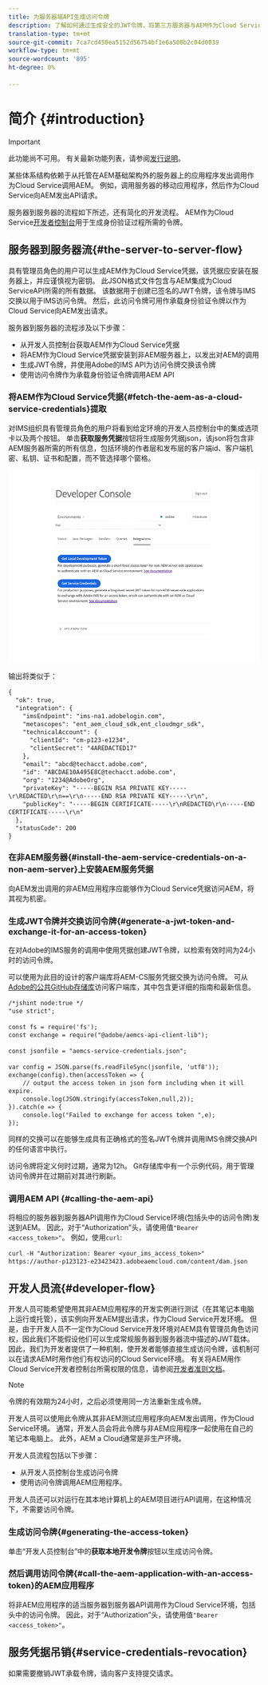 ```yaml
---
title: 为服务器端API生成访问令牌
description: 了解如何通过生成安全的JWT令牌，将第三方服务器与AEM作为Cloud Service进行通信
translation-type: tm+mt
source-git-commit: 7ca7cd458ea5152d56754bf1e6a500b2c04d0039
workflow-type: tm+mt
source-wordcount: '895'
ht-degree: 0%

---
```



# 简介 {#introduction}

>[!IMPORTANT]
>
>此功能尚不可用。 有关最新功能列表，请参阅[发行说明](/help/release-notes/release-notes-cloud/release-notes-current.md)。

某些体系结构依赖于从托管在AEM基础架构外的服务器上的应用程序发出调用作为Cloud Service调用AEM。 例如，调用服务器的移动应用程序，然后作为Cloud Service向AEM发出API请求。

服务器到服务器的流程如下所述，还有简化的开发流程。 AEM作为Cloud Service[开发者控制台](development-guidelines.md#crxde-lite-and-developer-console)用于生成身份验证过程所需的令牌。

## 服务器到服务器流{#the-server-to-server-flow}

具有管理员角色的用户可以生成AEM作为Cloud Service凭据，该凭据应安装在服务器上，并应谨慎视为密钥。 此JSON格式文件包含与AEM集成为Cloud ServiceAPI所需的所有数据。 该数据用于创建已签名的JWT令牌，该令牌与IMS交换以用于IMS访问令牌。 然后，此访问令牌可用作承载身份验证令牌以作为Cloud Service向AEM发出请求。

服务器到服务器的流程涉及以下步骤：

* 从开发人员控制台获取AEM作为Cloud Service凭据
* 将AEM作为Cloud Service凭据安装到非AEM服务器上，以发出对AEM的调用
* 生成JWT令牌，并使用Adobe的IMS API为访问令牌交换该令牌
* 使用访问令牌作为承载身份验证令牌调用AEM API

### 将AEM作为Cloud Service凭据{#fetch-the-aem-as-a-cloud-service-credentials}提取

对IMS组织具有管理员角色的用户将看到给定环境的开发人员控制台中的集成选项卡以及两个按钮。 单击&#x200B;**获取服务凭据**&#x200B;按钮将生成服务凭据json，该json将包含非AEM服务器所需的所有信息，包括环境的作者层和发布层的客户端id、客户端机密、私钥、证书和配置，而不管选择哪个窗格。

![JWT Generation](assets/JWTtoken3.png)

输出将类似于：

```
{
  "ok": true,
  "integration": {
    "imsEndpoint": "ims-na1.adobelogin.com",
    "metascopes": "ent_aem_cloud_sdk,ent_cloudmgr_sdk",
    "technicalAccount": {
      "clientId": "cm-p123-e1234",
      "clientSecret": "4AREDACTED17"
    },
    "email": "abcd@techacct.adobe.com",
    "id": "ABCDAE10A495E8C@techacct.adobe.com",
    "org": "1234@AdobeOrg",
    "privateKey": "-----BEGIN RSA PRIVATE KEY-----\r\REDACTED\r\n==\r\n-----END RSA PRIVATE KEY-----\r\n",
    "publicKey": "-----BEGIN CERTIFICATE-----\r\nREDACTED\r\n-----END CERTIFICATE-----\r\n"
  },
  "statusCode": 200
}
```

### 在非AEM服务器{#install-the-aem-service-credentials-on-a-non-aem-server}上安装AEM服务凭据

向AEM发出调用的非AEM应用程序应能够作为Cloud Service凭据访问AEM，将其视为机密。

### 生成JWT令牌并交换访问令牌{#generate-a-jwt-token-and-exchange-it-for-an-access-token}

在对Adobe的IMS服务的调用中使用凭据创建JWT令牌，以检索有效时间为24小时的访问令牌。

可以使用为此目的设计的客户端库将AEM-CS服务凭据交换为访问令牌。 可从[Adobe的公共GitHub存储库](https://github.com/adobe/aemcs-api-client-lib)访问客户端库，其中包含更详细的指南和最新信息。

```
/*jshint node:true */
"use strict";

const fs = require('fs');
const exchange = require("@adobe/aemcs-api-client-lib");

const jsonfile = "aemcs-service-credentials.json";

var config = JSON.parse(fs.readFileSync(jsonfile, 'utf8'));
exchange(config).then(accessToken => {
    // output the access token in json form including when it will expire.
    console.log(JSON.stringify(accessToken,null,2));
}).catch(e => {
    console.log("Failed to exchange for access token ",e);
});
```

同样的交换可以在能够生成具有正确格式的签名JWT令牌并调用IMS令牌交换API的任何语言中执行。

访问令牌将定义何时过期，通常为12h。 Git存储库中有一个示例代码，用于管理访问令牌并在过期前对其进行刷新。

### 调用AEM API {#calling-the-aem-api}

将相应的服务器到服务器API调用作为Cloud Service环境(包括头中的访问令牌)发送到AEM。 因此，对于“Authorization”头，请使用值`"Bearer <access_token>"`。 例如，使用`curl`:

```curlc
curl -H "Authorization: Bearer <your_ims_access_token>" https://author-p123123-e23423423.adobeaemcloud.com/content/dam.json
```

## 开发人员流{#developer-flow}

开发人员可能希望使用其非AEM应用程序的开发实例进行测试（在其笔记本电脑上运行或托管），该实例向开发AEM提出请求，作为Cloud Service开发环境。 但是，由于开发人员不一定作为Cloud Service开发环境对AEM具有管理员角色访问权，因此我们不能假设他们可以生成常规服务器到服务器流中描述的JWT载体。 因此，我们为开发者提供了一种机制，使开发者能够直接生成访问令牌，该机制可以在请求AEM时用作他们有权访问的Cloud Service环境。 有关将AEM用作Cloud Service开发者控制台所需权限的信息，请参阅[开发者准则文档](/help/implementing/developing/introduction/development-guidelines.md)。

>[!NOTE]
>
>令牌的有效期为24小时，之后必须使用同一方法重新生成令牌。

开发人员可以使用此令牌从其非AEM测试应用程序向AEM发出调用，作为Cloud Service环境。 通常，开发人员会将此令牌与非AEM应用程序一起使用在自己的笔记本电脑上。 此外，AEM a Cloud通常是非生产环境。

开发人员流程包括以下步骤：

* 从开发人员控制台生成访问令牌
* 使用访问令牌调用AEM应用程序。

开发人员还可以对运行在其本地计算机上的AEM项目进行API调用，在这种情况下，不需要访问令牌。

### 生成访问令牌{#generating-the-access-token}

单击“开发人员控制台”中的&#x200B;**获取本地开发令牌**&#x200B;按钮以生成访问令牌。

### 然后调用访问令牌{#call-the-aem-application-with-an-access-token}的AEM应用程序

将非AEM应用程序的适当服务器到服务器API调用作为Cloud Service环境，包括头中的访问令牌。 因此，对于“Authorization”头，请使用值`"Bearer <access_token>"`。

## 服务凭据吊销{#service-credentials-revocation}

如果需要撤销JWT承载令牌，请向客户支持提交请求。